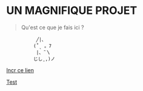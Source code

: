 # **UN MAGNIFIQUE PROJET**
> Qu'est ce que je fais ici ?

```
           ╱|、
          (˚ˎ 。7  
           |、˜〵          
          じしˍ,)ノ
 ```

[Incr ce lien](https://media1.tenor.com/m/P65vO2X2vPYAAAAC/polite-cat.gif)

[Test](/Test)

